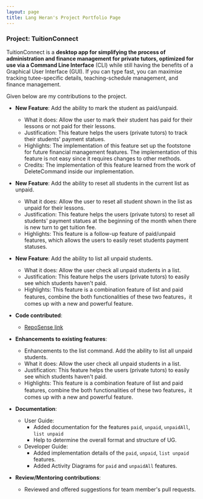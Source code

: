 ```yaml
---
layout: page
title: Lang Heran's Project Portfolio Page
---
```


### Project: TuitionConnect

TuitionConnect is a **desktop app for simplifying the process of administration and finance management for private tutors, optimized for use via a Command Line Interface** (CLI) while still having the benefits of a Graphical User Interface (GUI). If you can type fast, you can maximise tracking tutee-specific details, teaching-schedule management, and finance management.

Given below are my contributions to the project.

* **New Feature**: Add the ability to mark the student as paid/unpaid.
  * What it does: Allow the user to mark their student has paid for their lessons or not paid for their lessons.
  * Justification: This feature helps the users (private tutors) to track their students' payment statues.
  * Highlights: The implementation of this feature set up the footstone for future financial management features. The implementation of this feature is not easy since it requires changes to other methods.
  * Credits: The implementation of this feature learned from the work of DeleteCommand inside our implementation.

* **New Feature**: Add the ability to reset all students in the current list as unpaid.
  * What it does: Allow the user to reset all student shown in the list as unpaid for their lessons.
  * Justification: This feature helps the users (private tutors) to reset all students' payment statues at the beginning of the month when there is new turn to get tuition fee.
  * Highlights: This feature is a follow-up feature of paid/unpaid features, which allows the users to easily reset students payment statuses.

* **New Feature**: Add the ability to list all unpaid students.
  * What it does: Allow the user check all unpaid students in a list.
  * Justification: This feature helps the users (private tutors) to easily see which students haven't paid.
  * Highlights: This feature is a combination feature of list and paid features, combine the both functionalities of these two features，it comes up with a new and powerful feature.

* **Code contributed**:
  * [RepoSense link](https://nus-cs2103-ay2324s1.github.io/tp-dashboard/?search=heran9&breakdown=true)

* **Enhancements to existing features**:
  * Enhancements to the list command. Add the ability to list all unpaid students.
  * What it does: Allow the user check all unpaid students in a list.
  * Justification: This feature helps the users (private tutors) to easily see which students haven't paid.
  * Highlights: This feature is a combination feature of list and paid features, combine the both functionalities of these two features，it comes up with a new and powerful feature.

* **Documentation**:
  * User Guide:
    * Added documentation for the features `paid`, `unpaid`, `unpaidAll`, `list unpaid`
    * Help to determine the overall format and structure of UG.
  * Developer Guide:
    * Added implementation details of the `paid`, `unpaid`, `list unpaid` features.
    * Added Activity Diagrams for `paid` and `unpaidAll` features.

* **Review/Mentoring contributions**:
  * Reviewed and offered suggestions for team member's pull requests.
